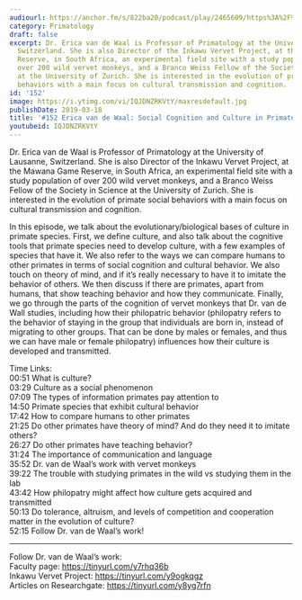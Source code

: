 ```yaml
---
audiourl: https://anchor.fm/s/822ba20/podcast/play/2465609/https%3A%2F%2Fd3ctxlq1ktw2nl.cloudfront.net%2Fproduction%2F2019-1-23%2F10379814-44100-2-b20d08b1f007f.m4a
category: Primatology
draft: false
excerpt: Dr. Erica van de Waal is Professor of Primatology at the University of Lausanne,
  Switzerland. She is also Director of the Inkawu Vervet Project, at the Mawana Game
  Reserve, in South Africa, an experimental field site with a study population of
  over 200 wild vervet monkeys, and a Branco Weiss Fellow of the Society in Science
  at the University of Zurich. She is interested in the evolution of primate social
  behaviors with a main focus on cultural transmission and cognition.
id: '152'
image: https://i.ytimg.com/vi/IQJDNZRKVtY/maxresdefault.jpg
publishDate: 2019-03-18
title: '#152 Erica van de Waal: Social Cognition and Culture in Primates'
youtubeid: IQJDNZRKVtY
---
```

<div class="timelinks">

Dr. Erica van de Waal is Professor of Primatology at the University of Lausanne, Switzerland. She is also Director of the Inkawu Vervet Project, at the Mawana Game Reserve, in South Africa, an experimental field site with a study population of over 200 wild vervet monkeys, and a Branco Weiss Fellow of the Society in Science at the University of Zurich. She is interested in the evolution of primate social behaviors with a main focus on cultural transmission and cognition.

In this episode, we talk about the evolutionary/biological bases of culture in primate species. First, we define culture, and also talk about the cognitive tools that primate species need to develop culture, with a few examples of species that have it. We also refer to the ways we can compare humans to other primates in terms of social cognition and cultural behavior. We also touch on theory of mind, and if it’s really necessary to have it to imitate the behavior of others. We then discuss if there are primates, apart from humans, that show teaching behavior and how they communicate. Finally, we go through the parts of the cognition of vervet monkeys that Dr. van de Wall studies, including how their philopatric behavior (philopatry refers to the behavior of staying in the group that individuals are born in, instead of migrating to other groups. That can be done by males or females, and thus we can have male or female philopatry) influences how their culture is developed and transmitted.

Time Links:  
<time>00:51</time> What is culture?  
<time>03:29</time> Culture as a social phenomenon                    
<time>07:09</time> The types of information primates pay attention to      
<time>14:50</time> Primate species that exhibit cultural behavior                 
<time>17:42</time> How to compare humans to other primates              
<time>21:25</time> Do other primates have theory of mind? And do they need it to imitate others?              
<time>26:27</time> Do other primates have teaching behavior?         
<time>31:24</time> The importance of communication and language   
<time>35:52</time> Dr. van de Waal’s work with vervet monkeys  
<time>39:22</time> The trouble with studying primates in the wild vs studying them in the lab    
<time>43:42</time> How philopatry might affect how culture gets acquired and transmitted     
<time>50:13</time> Do tolerance, altruism, and levels of competition and cooperation matter in the evolution of culture?      
<time>52:15</time> Follow Dr. van de Waal’s work!      

---

Follow Dr. van de Waal’s work:  
Faculty page: https://tinyurl.com/y7rhq36b  
Inkawu Vervet Project: https://tinyurl.com/y9ogkqgz  
Articles on Researchgate: https://tinyurl.com/y8yg7rfn
</div>

